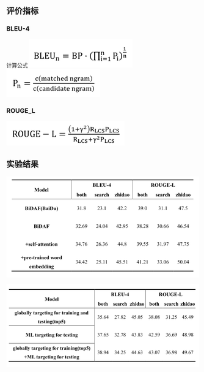## 评价指标
### BLEU-4
计算公式 
![bleu](data/belu.png) ![N元准确率](data/pn.png)
### ROUGE_L
![rouge](data/rouge.png)
## 实验结果
![模型改进后的实验结果](data/result_1.png)

![答案预筛选改进后最终模型结果](data/result_2.png)